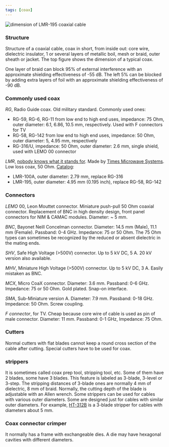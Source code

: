 ```yaml
---
tags: [coax]
---
```


![dimension of LMR-195 coaxial 
cable](https://telcoantennas.com.au/site/sites/default/files/images/LMR200-coaxial-cable-cutaway-LMR195.png)

### Structure

Structure of a coaxial cable, coax in short, from inside out: core wire, 
dielectric insulator, 1 or several layers of metallic boil, mesh or braid, 
outer sheath or jacket. The top figure shows the dimension of a typical coax.

One layer of braid can block 95% of external interference with an approximate 
shielding effectiveness of -55 dB. The left 5% can be blocked by adding extra 
layers of foil with an approximate shielding effectiveness of -90 dB.

### Commonly used coax

*RG*, Radio Guide coax. Old military standard. Commonly used ones:

- RG-59, RG-6, RG-11 from low end to high end uses, impedance: 75 Ohm, outer 
  diameter: 6.1, 6.86, 10.5 mm, respectively. Used with F connectors for TV
- RG-58, RG-142 from low end to high end uses, impedance: 50 Ohm, outer 
  diameter: 5, 4.95 mm, respectively
- RG-316/U, impedance: 50 Ohm, outer diameter: 2.6 mm, single shield, used with 
  LEMO 00 connector

*LMR*, [nobody knows what it stands for][k3dav]. Made by [Times Microwave
Systems][times]. Low loss coax, 50 Ohm. [Catalog]:

- LMR-100A, outer diameter: 2.79 mm, replace RG-316
- LMR-195, outer diameter: 4.95 mm (0.195 inch), replace RG-58, RG-142

[k3dav]:http://www.k3dav.com/lmrcoaxialcables.htm
[times]:http://www.timesmicrowave.com/cms/products/cables/lmr/
[Catalog]:http://www.timesmicrowave.com/documents/resources/Complete%20Catalog.pdf

### Connectors

*LEMO* 00, Leon Mouttet connector. Miniature push-pull 50 Ohm coaxial 
connector. Replacement of BNC in high density design, front panel connectors 
for NIM & CAMAC modules. Diameter: ~ 5 mm.

*BNC*, Bayonet Neill Concelman connector. Diameter: 14.5 mm (Male), 11.1 mm 
(Female). Passband: 0-4 GHz. Impedance: 75 or 50 Ohm. The 75 Ohm types can 
sometimes be recognized by the reduced or absent dielectric in the mating ends. 

*SHV*, Safe High Voltage (>500V) connector. Up to 5 kV DC, 5 A. 20 kV version 
also available.

*MHV*, Miniature High Voltage (>500V) connector. Up to 5 kV DC, 3 A. Easily 
mistaken as BNC.

*MCX*, Micro CoaX connector. Diameter: 3.6 mm. Passband: 0-6 GHz. Impedance: 75 
or 50 Ohm. Gold plated. Snap-on interface.

*SMA*, Sub-Miniature version A. Diameter: 7.9 mm. Passband: 0-18 GHz.  
Impedance: 50 Ohm. Screw coupling.

*F connector*, for TV. Cheap because core wire of cable is used as pin of male 
connector. Diameter: 11 mm. Passband: 0-1 GHz, Impedance: 75 Ohm.

### Cutters

Normal cutters with flat blades cannot keep a round cross section of the cable 
after cutting. Special cutters have to be used for coax.

### strippers

It is sometimes called coax prep tool, stripping tool, etc. Some of them have 2 
blades, some have 3 blades. This feature is labeled as 3-blade, 3-level or 
3-step. The stripping distances of 3-blade ones are normally 4 mm of 
dielectric, 8 mm of braid. Normally, the cutting depth of the blade is 
adjustable with an Allen wrench. Some strippers can be used for cables with 
various outer diameters.  Some are designed just for cables with similar outer 
diameters. For example, [HT-312B] is a 3-blade stripper for cables with 
diameters about 5 mm.

[HT-312B]:http://www.terra-wave.com/shop/stripping-tool-3-blade-for-tws195-p-715.html

### Coax connector crimper

It normally has a frame with exchangeable dies. A die may have hexagonal 
cavities with different diameters.

